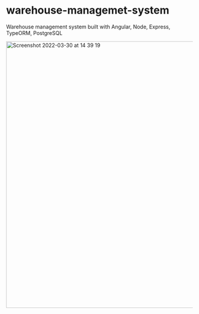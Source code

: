 # warehouse-managemet-system
Warehouse management system built with Angular, Node, Express, TypeORM, PostgreSQL


<img width="720" alt="Screenshot 2022-03-30 at 14 39 19" src="https://user-images.githubusercontent.com/59964679/160836243-f99201ac-86d8-42d3-be46-e00bde95e068.png">
